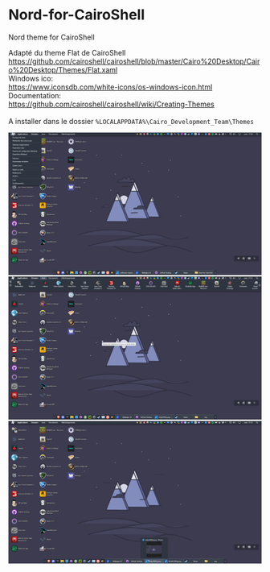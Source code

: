 # Nord-for-CairoShell
Nord theme for CairoShell

Adapté du theme Flat de CairoShell <br>
https://github.com/cairoshell/cairoshell/blob/master/Cairo%20Desktop/Cairo%20Desktop/Themes/Flat.xaml<br>
Windows ico:<br>
https://www.iconsdb.com/white-icons/os-windows-icon.html <br>
Documentation: <br>
https://github.com/cairoshell/cairoshell/wiki/Creating-Themes <br>
<br>
A installer dans le dossier `%LOCALAPPDATA%\Cairo_Development_Team\Themes`

![Desk](img/1.png)![Desk](img/2.png)![Desk](img/3.png)